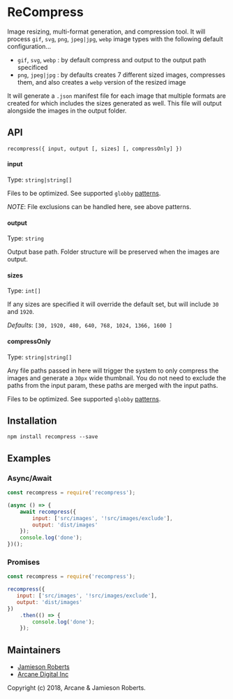 # ReCompress

Image resizing, multi-format generation, and compression tool. It will process `gif`, `svg`, `png`, `jpeg|jpg`, `webp` image types with the following default configuration...

- `gif`, `svg`, `webp` : by default compress and output to the output path specificed
- `png`, `jpeg|jpg` : by defaults creates 7 different sized images, compresses them, and also creates a `webp` version of the resized image

It will generate a `.json` manifest file for each image that multiple formats are created for which includes the sizes generated as well. This file will output alongside the images in the output folder.

## API
`recompress({
    input,
    output
    [, sizes]
    [, compressOnly]
})`

#### input
Type: `string|string[]`

Files to be optimized. See supported `globby` [patterns](https://github.com/sindresorhus/globby#usage).

_*NOTE*_: File exclusions can be handled here, see above patterns.

#### output
Type: `string`

Output base path. Folder structure will be preserved when the images are output.

#### sizes
Type: `int[]`

If any sizes are specified it will override the default set, but will include `30` and `1920`.

*Defaults*: `[30, 1920, 480, 640, 768, 1024, 1366, 1600 ]`

#### compressOnly
Type: `string|string[]`

Any file paths passed in here will trigger the system to only compress the images and generate a `30px` wide thumbnail. You do not need to exclude the paths from the input param, these paths are merged with the input paths. 

Files to be optimized. See supported `globby` [patterns](https://github.com/sindresorhus/globby#usage).
## Installation
```
npm install recompress --save
```

## Examples
### Async/Await

```javascript
const recompress = require('recompress');

(async () => {
    await recompress({
        input: ['src/images', '!src/images/exclude'],
        output: 'dist/images'
    });
    console.log('done');
})();
```

### Promises

```javascript
const recompress = require('recompress');

recompress({
   input: ['src/images', '!src/images/exclude'],
   output: 'dist/images'
})
    .then(() => {
        console.log('done');
    });
```

## Maintainers

- [Jamieson Roberts](https://github.com/JamiesonRoberts)
- [Arcane Digital Inc](https://github.com/arcanedigital)

Copyright (c) 2018, Arcane & Jamieson Roberts.

